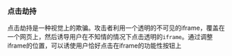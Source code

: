 ### 点击劫持
点击劫持是一种视觉上的欺骗。攻击者利用一个透明的不可见的iframe，覆盖在一个网页上，然后诱导用户在不知情的情况下点击透明的`iframe`。通过调整iframe的位置，可以诱使用户恰好点击在iframe的功能性按钮上
